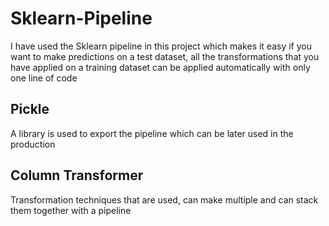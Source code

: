 # Sklearn-Pipeline
I have used the Sklearn pipeline in this project which makes it easy if you want to make predictions on a test dataset, all the transformations that you have applied on a training dataset can be applied automatically with only one line of code
## Pickle
A library is used to export the pipeline which can be later used in the production
## Column Transformer
Transformation techniques that are used, can make multiple and can stack them together with a pipeline
